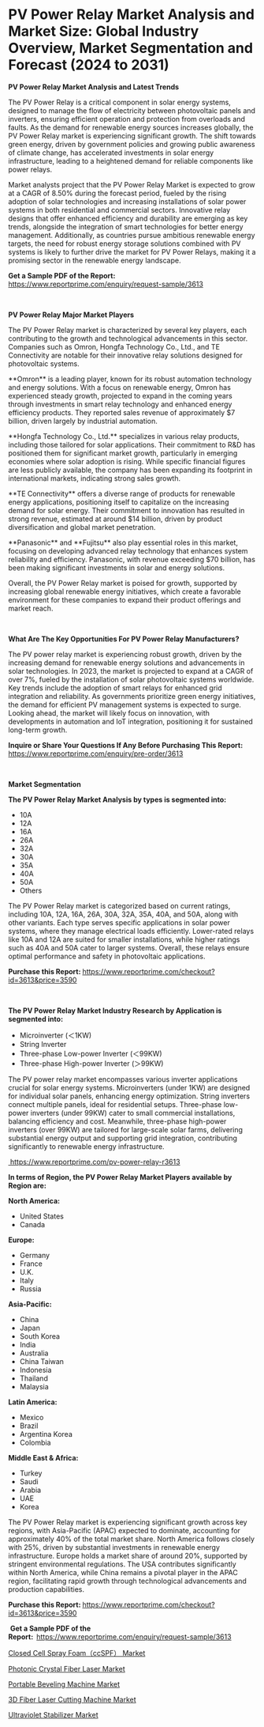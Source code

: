 <p><h1>PV Power Relay Market Analysis and Market Size: Global Industry Overview, Market Segmentation and Forecast (2024 to 2031)</h1></p><p><strong>PV Power Relay Market Analysis and Latest Trends</strong></p>
<p><p>The PV Power Relay is a critical component in solar energy systems, designed to manage the flow of electricity between photovoltaic panels and inverters, ensuring efficient operation and protection from overloads and faults. As the demand for renewable energy sources increases globally, the PV Power Relay market is experiencing significant growth. The shift towards green energy, driven by government policies and growing public awareness of climate change, has accelerated investments in solar energy infrastructure, leading to a heightened demand for reliable components like power relays.</p><p>Market analysts project that the PV Power Relay Market is expected to grow at a CAGR of 8.50% during the forecast period, fueled by the rising adoption of solar technologies and increasing installations of solar power systems in both residential and commercial sectors. Innovative relay designs that offer enhanced efficiency and durability are emerging as key trends, alongside the integration of smart technologies for better energy management. Additionally, as countries pursue ambitious renewable energy targets, the need for robust energy storage solutions combined with PV systems is likely to further drive the market for PV Power Relays, making it a promising sector in the renewable energy landscape.</p></p>
<p><strong>Get a Sample PDF of the Report:&nbsp;</strong> <a href="https://www.reportprime.com/enquiry/request-sample/3613">https://www.reportprime.com/enquiry/request-sample/3613</a></p>
<p>&nbsp;</p>
<p><strong>PV Power Relay Major Market Players</strong></p>
<p><p>The PV Power Relay market is characterized by several key players, each contributing to the growth and technological advancements in this sector. Companies such as Omron, Hongfa Technology Co., Ltd., and TE Connectivity are notable for their innovative relay solutions designed for photovoltaic systems.</p><p>**Omron** is a leading player, known for its robust automation technology and energy solutions. With a focus on renewable energy, Omron has experienced steady growth, projected to expand in the coming years through investments in smart relay technology and enhanced energy efficiency products. They reported sales revenue of approximately $7 billion, driven largely by industrial automation.</p><p>**Hongfa Technology Co., Ltd.** specializes in various relay products, including those tailored for solar applications. Their commitment to R&D has positioned them for significant market growth, particularly in emerging economies where solar adoption is rising. While specific financial figures are less publicly available, the company has been expanding its footprint in international markets, indicating strong sales growth.</p><p>**TE Connectivity** offers a diverse range of products for renewable energy applications, positioning itself to capitalize on the increasing demand for solar energy. Their commitment to innovation has resulted in strong revenue, estimated at around $14 billion, driven by product diversification and global market penetration.</p><p>**Panasonic** and **Fujitsu** also play essential roles in this market, focusing on developing advanced relay technology that enhances system reliability and efficiency. Panasonic, with revenue exceeding $70 billion, has been making significant investments in solar and energy solutions. </p><p>Overall, the PV Power Relay market is poised for growth, supported by increasing global renewable energy initiatives, which create a favorable environment for these companies to expand their product offerings and market reach.</p></p>
<p>&nbsp;</p>
<p><strong>What Are The Key Opportunities For PV Power Relay Manufacturers?</strong></p>
<p><p>The PV power relay market is experiencing robust growth, driven by the increasing demand for renewable energy solutions and advancements in solar technologies. In 2023, the market is projected to expand at a CAGR of over 7%, fueled by the installation of solar photovoltaic systems worldwide. Key trends include the adoption of smart relays for enhanced grid integration and reliability. As governments prioritize green energy initiatives, the demand for efficient PV management systems is expected to surge. Looking ahead, the market will likely focus on innovation, with developments in automation and IoT integration, positioning it for sustained long-term growth.</p></p>
<p><strong>Inquire or Share Your Questions If Any Before Purchasing This Report:</strong> <a href="https://www.reportprime.com/enquiry/pre-order/3613">https://www.reportprime.com/enquiry/pre-order/3613</a></p>
<p>&nbsp;</p>
<p><strong>Market Segmentation</strong></p>
<p><strong>The PV Power Relay Market Analysis by types is segmented into:</strong></p>
<p><ul><li>10A</li><li>12A</li><li>16A</li><li>26A</li><li>32A</li><li>30A</li><li>35A</li><li>40A</li><li>50A</li><li>Others</li></ul></p>
<p><p>The PV Power Relay market is categorized based on current ratings, including 10A, 12A, 16A, 26A, 30A, 32A, 35A, 40A, and 50A, along with other variants. Each type serves specific applications in solar power systems, where they manage electrical loads efficiently. Lower-rated relays like 10A and 12A are suited for smaller installations, while higher ratings such as 40A and 50A cater to larger systems. Overall, these relays ensure optimal performance and safety in photovoltaic applications.</p></p>
<p><strong>Purchase this Report:&nbsp;</strong><a href="https://www.reportprime.com/checkout?id=3613&price=3590">https://www.reportprime.com/checkout?id=3613&price=3590</a></p>
<p>&nbsp;</p>
<p><strong>The PV Power Relay Market Industry Research by Application is segmented into:</strong></p>
<p><ul><li>Microinverter (＜1KW)</li><li>String Inverter</li><li>Three-phase Low-power Inverter (＜99KW)</li><li>Three-phase High-power Inverter (＞99KW)</li></ul></p>
<p><p>The PV power relay market encompasses various inverter applications crucial for solar energy systems. Microinverters (under 1KW) are designed for individual solar panels, enhancing energy optimization. String inverters connect multiple panels, ideal for residential setups. Three-phase low-power inverters (under 99KW) cater to small commercial installations, balancing efficiency and cost. Meanwhile, three-phase high-power inverters (over 99KW) are tailored for large-scale solar farms, delivering substantial energy output and supporting grid integration, contributing significantly to renewable energy infrastructure.</p></p>
<p><a href="https://www.reportprime.com/pv-power-relay-r3613">&nbsp;https://www.reportprime.com/pv-power-relay-r3613</a></p>
<p><strong>In terms of Region, the PV Power Relay Market Players available by Region are:</strong></p>
<p>
    <p> <strong> North America: </strong>
        <ul>
            <li>United States</li>
            <li>Canada</li>
        </ul>
        </p> 
    <p> <strong> Europe: </strong>
        <ul>
            <li>Germany</li>
            <li>France</li>
            <li>U.K.</li>
            <li>Italy</li>
            <li>Russia</li>
        </ul>
        </p> 
    <p> <strong> Asia-Pacific: </strong>
        <ul>
            <li>China</li>
            <li>Japan</li>
            <li>South Korea</li>
            <li>India</li>
            <li>Australia</li>
            <li>China Taiwan</li>
            <li>Indonesia</li>
            <li>Thailand</li>
            <li>Malaysia</li>
        </ul>
        </p> 
    <p> <strong> Latin America: </strong>
        <ul>
            <li>Mexico</li>
            <li>Brazil</li>
            <li>Argentina Korea</li>
            <li>Colombia</li>
        </ul>
        </p> 
    <p> <strong> Middle East & Africa: </strong>
        <ul>
            <li>Turkey</li>
            <li>Saudi</li>
            <li>Arabia</li>
            <li>UAE</li>
            <li>Korea</li>
        </ul>
    </p>
    </p>
<p><p>The PV Power Relay market is experiencing significant growth across key regions, with Asia-Pacific (APAC) expected to dominate, accounting for approximately 40% of the total market share. North America follows closely with 25%, driven by substantial investments in renewable energy infrastructure. Europe holds a market share of around 20%, supported by stringent environmental regulations. The USA contributes significantly within North America, while China remains a pivotal player in the APAC region, facilitating rapid growth through technological advancements and production capabilities.</p></p>
<p><strong>Purchase this Report: </strong><a href="https://www.reportprime.com/checkout?id=3613&price=3590">https://www.reportprime.com/checkout?id=3613&price=3590</a></p>
<p>&nbsp;<strong>Get a Sample PDF of the Report:&nbsp;&nbsp;</strong><a href="https://www.reportprime.com/enquiry/request-sample/3613">https://www.reportprime.com/enquiry/request-sample/3613</a></p>
<p><strong></strong></p>
<p><p><a href="https://issuu.com/reportprime-2/docs/closed-cell-spray-foamccspf-market-_701a35a7fc8c81">Closed Cell Spray Foam（ccSPF） Market</a></p><p><a href="https://www.linkedin.com/pulse/unlocking-growth-potential-market-strategic-analysis-nbdge?trackingId=jJoBjPOKRgmeUYgE6swT5w%3D%3D">Photonic Crystal Fiber Laser Market</a></p><p><a href="https://www.linkedin.com/pulse/global-portable-beveling-machine-market-size-share-analysis-pka5e?trackingId=xY7mPrQXQMCWMWq5ZXa3kA%3D%3D">Portable Beveling Machine Market</a></p><p><a href="https://www.linkedin.com/pulse/3d-fiber-laser-cutting-machine-market-share-size-trends-cem3e?trackingId=8loF2y2zR7WVV6XSuWEdbw%3D%3D">3D Fiber Laser Cutting Machine Market</a></p><p><a href="https://issuu.com/reportprime-2/docs/ultraviolet-stabilizer-market-size-_bd79aa27cec84e">Ultraviolet Stabilizer Market</a></p></p>